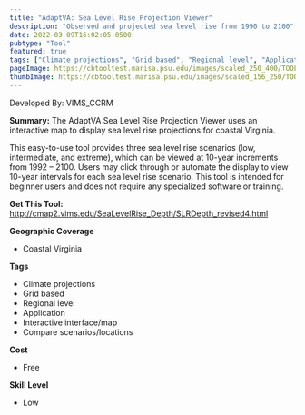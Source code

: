 ```yaml
---
title: "AdaptVA: Sea Level Rise Projection Viewer"
description: "Observed and projected sea level rise from 1990 to 2100"
date: 2022-03-09T16:02:05-0500
pubtype: "Tool"
featured: true
tags: ["Climate projections", "Grid based", "Regional level", "Application", "Interactive interface/map", "Compare scenarios/locations"]
pageImage: https://cbtooltest.marisa.psu.edu/images/scaled_250_400/TOOLID_1.1_ScreenCapture-1.png
thumbImage: https://cbtooltest.marisa.psu.edu/images/scaled_156_250/TOOLID_1.1_ScreenCapture-1.png
---
```

Developed By: VIMS_CCRM

**Summary:** The AdaptVA Sea Level Rise Projection Viewer uses an interactive map to display sea level rise projections for coastal Virginia. 

This easy-to-use tool provides three sea level rise scenarios (low, intermediate, and extreme), which can be viewed at 10-year increments from 1992 – 2100. Users may click through or automate the display to view 10-year intervals for each sea level rise scenario. This tool is intended for beginner users and does not require any specialized software or training.

__**Get This Tool:**__ http://cmap2.vims.edu/SeaLevelRise_Depth/SLRDepth_revised4.html

__**Geographic Coverage**__
- Coastal Virginia

__**Tags**__
-  Climate projections
-  Grid based
-  Regional level
-  Application
-  Interactive interface/map
-  Compare scenarios/locations

__**Cost**__
- Free

__**Skill Level**__
- Low

